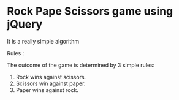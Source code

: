 # Rock Pape Scissors game using jQuery
It is a really simple algorithm

Rules : 

The outcome of the game is determined by 3 simple rules:
1. Rock wins against scissors.
2. Scissors win against paper.
3. Paper wins against rock.
